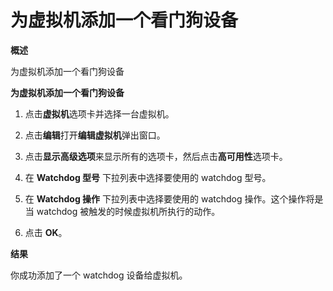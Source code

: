 # 为虚拟机添加一个看门狗设备

**概述**

为虚拟机添加一个看门狗设备

**为虚拟机添加一个看门狗设备**

1. 点击**虚拟机**选项卡并选择一台虚拟机。

2. 点击**编辑**打开**编辑虚拟机**弹出窗口。

3. 点击**显示高级选项**来显示所有的选项卡，然后点击**高可用性**选项卡。

4. 在 **Watchdog 型号** 下拉列表中选择要使用的 watchdog 型号。

5. 在 **Watchdog 操作** 下拉列表中选择要使用的 watchdog 操作。这个操作将是当 watchdog 被触发的时候虚拟机所执行的动作。

6. 点击 **OK**。


**结果**

你成功添加了一个 watchdog 设备给虚拟机。
